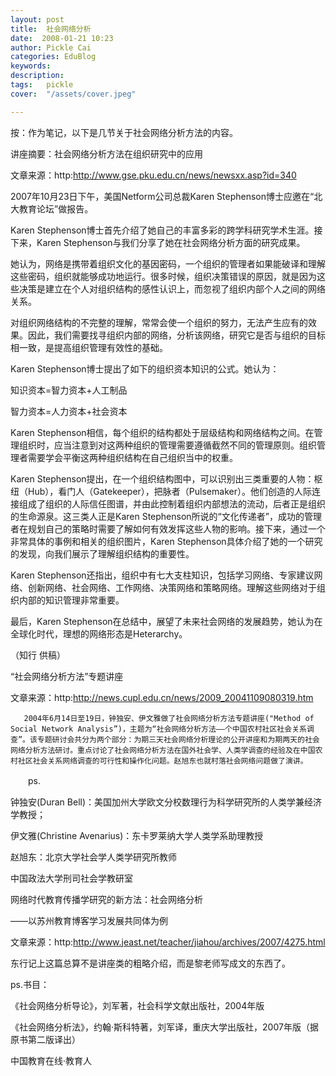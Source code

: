 ```yaml
---
layout: post  
title:  社会网络分析  
date:  2008-01-21 10:23  
author: Pickle Cai  
categories: EduBlog  
keywords: 
description:   
tags:	pickle   
cover:  "/assets/cover.jpeg"  

---  
```

    
按：作为笔记，以下是几节关于社会网络分析方法的内容。



讲座摘要：社会网络分析方法在组织研究中的应用



文章来源：http:http://www.gse.pku.edu.cn/news/newsxx.asp?id=340



2007年10月23日下午，美国Netform公司总裁Karen Stephenson博士应邀在“北大教育论坛”做报告。



Karen Stephenson博士首先介绍了她自己的丰富多彩的跨学科研究学术生涯。接下来，Karen Stephenson与我们分享了她在社会网络分析方面的研究成果。



她认为，网络是携带着组织文化的基因密码，一个组织的管理者如果能破译和理解这些密码，组织就能够成功地运行。很多时候，组织决策错误的原因，就是因为这些决策是建立在个人对组织结构的感性认识上，而忽视了组织内部个人之间的网络关系。



对组织网络结构的不完整的理解，常常会使一个组织的努力，无法产生应有的效果。因此，我们需要找寻组织内部的网络，分析该网络，研究它是否与组织的目标相一致，是提高组织管理有效性的基础。



Karen Stephenson博士提出了如下的组织资本知识的公式。她认为： 





知识资本=智力资本+人工制品



智力资本=人力资本+社会资本



Karen Stephenson相信，每个组织的结构都处于层级结构和网络结构之间。在管理组织时，应当注意到对这两种组织的管理需要遵循截然不同的管理原则。组织管理者需要学会平衡这两种组织结构在自己组织当中的权重。



Karen Stephenson提出，在一个组织结构图中，可以识别出三类重要的人物：枢纽（Hub），看门人（Gatekeeper），把脉者（Pulsemaker）。他们创造的人际连接组成了组织的人际信任图谱，并由此控制着组织内部想法的流动，后者正是组织的生命源泉。这三类人正是Karen Stephenson所说的“文化传递者”，成功的管理者在规划自己的策略时需要了解如何有效发挥这些人物的影响。接下来，通过一个非常具体的事例和相关的组织图片，Karen Stephenson具体介绍了她的一个研究的发现，向我们展示了理解组织结构的重要性。



Karen Stephenson还指出，组织中有七大支柱知识，包括学习网络、专家建议网络、创新网络、社会网络、工作网络、决策网络和策略网络。理解这些网络对于组织内部的知识管理非常重要。



最后，Karen Stephenson在总结中，展望了未来社会网络的发展趋势，她认为在全球化时代，理想的网络形态是Heterarchy。





（知行 供稿）



“社会网络分析方法”专题讲座



文章来源：http:http://news.cupl.edu.cn/news/2009_20041109080319.htm



       2004年6月14日至19日，钟独安、伊文雅做了社会网络分析方法专题讲座("Method of Social Network Analysis”)，主题为“社会网络分析方法——个中国农村社区社会关系调查”。该专题研讨会共分为两个部分：为期三天社会网络分析理论的公开讲座和为期两天的社会网络分析方法研讨。重点讨论了社会网络分析方法在国外社会学、人类学调查的经验及在中国农村社区社会关系网络调查的可行性和操作化问题。赵旭东也就村落社会网络问题做了演讲。

　　ps.



钟独安(Duran Bell)：美国加州大学欧文分校数理行为科学研究所的人类学兼经济学教授；



伊文雅(Christine Avenarius)：东卡罗莱纳大学人类学系助理教授



赵旭东：北京大学社会学人类学研究所教师





中国政法大学刑司社会学教研室



网络时代教育传播学研究的新方法：社会网络分析



——以苏州教育博客学习发展共同体为例



文章来源：http:http://www.jeast.net/teacher/jiahou/archives/2007/4275.html



东行记上这篇总算不是讲座类的粗略介绍，而是黎老师写成文的东西了。



 



 



ps.书目：



《社会网络分析导论》，刘军著，社会科学文献出版社，2004年版



《社会网络分析法》，约翰·斯科特著，刘军译，重庆大学出版社，2007年版（据原书第二版译出）



		    
 中国教育在线·教育人

